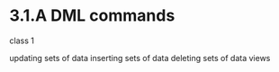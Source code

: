# 3.1.A DML commands

class 1

updating sets of data
inserting sets of data
deleting sets of data
views
